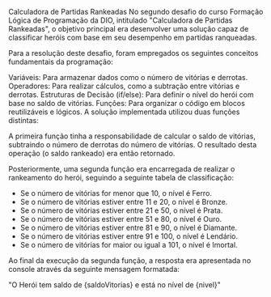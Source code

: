 Calculadora de Partidas Rankeadas
No segundo desafio do curso Formação Lógica de Programação da DIO, intitulado "Calculadora de Partidas Rankeadas", o objetivo principal era desenvolver uma solução capaz de classificar heróis com base em seu desempenho em partidas ranqueadas.

Para a resolução deste desafio, foram empregados os seguintes conceitos fundamentais da programação:

Variáveis: Para armazenar dados como o número de vitórias e derrotas.
Operadores: Para realizar cálculos, como a subtração entre vitórias e derrotas.
Estruturas de Decisão (if/else): Para definir o nível do herói com base no saldo de vitórias.
Funções: Para organizar o código em blocos reutilizáveis e lógicos.
A solução implementada utilizou duas funções distintas:

A primeira função tinha a responsabilidade de calcular o saldo de vitórias, subtraindo o número de derrotas do número de vitórias. O resultado desta operação (o saldo rankeado) era então retornado.

Posteriormente, uma segunda função era encarregada de realizar o rankeamento do herói, seguindo a seguinte tabela de classificação:
<ul>
  <li>Se o número de vitórias for menor que 10, o nível é Ferro.</li>
  <li>Se o número de vitórias estiver entre 11 e 20, o nível é Bronze.</li>
  <li>Se o número de vitórias estiver entre 21 e 50, o nível é Prata.</li>
  <li>Se o número de vitórias estiver entre 51 e 80, o nível é Ouro.</li>
  <li>Se o número de vitórias estiver entre 81 e 90, o nível é Diamante.</li>
  <li>Se o número de vitórias estiver entre 91 e 100, o nível é Lendário.</li>
  <li>Se o número de vitórias for maior ou igual a 101, o nível é Imortal.</li>
</ul>
Ao final da execução da segunda função, a resposta era apresentada no console através da seguinte mensagem formatada:

"O Herói tem saldo de {saldoVitorias} e está no nível de {nivel}"
